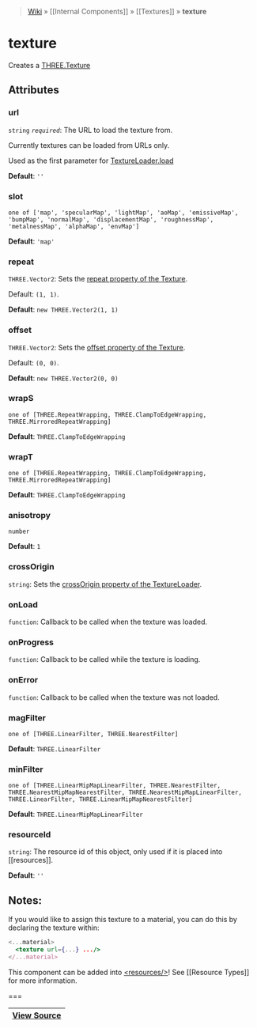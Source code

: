 > [Wiki](Home) » [[Internal Components]] » [[Textures]] » **texture**

# texture

Creates a [THREE.Texture](https://threejs.org/docs/#api/textures/Texture)

## Attributes

### url
``` string ``` *``` required ```*: The URL to load the texture from.

Currently textures can be loaded from URLs only.

Used as the first parameter for [TextureLoader.load](https://threejs.org/docs/#api/loaders/TextureLoader.load)

**Default**: `''`

### slot
``` one of ['map', 'specularMap', 'lightMap', 'aoMap', 'emissiveMap', 'bumpMap', 'normalMap', 'displacementMap', 'roughnessMap', 'metalnessMap', 'alphaMap', 'envMap'] ```

**Default**: `'map'`

### repeat
``` THREE.Vector2 ```: Sets the [repeat property of the Texture](https://threejs.org/docs/#api/textures/Texture.repeat).

Default: `(1, 1)`.

**Default**: `new THREE.Vector2(1, 1)`

### offset
``` THREE.Vector2 ```: Sets the [offset property of the Texture](https://threejs.org/docs/#api/textures/Texture.offset).

Default: `(0, 0)`.

**Default**: `new THREE.Vector2(0, 0)`

### wrapS
``` one of [THREE.RepeatWrapping, THREE.ClampToEdgeWrapping, THREE.MirroredRepeatWrapping] ```

**Default**: `THREE.ClampToEdgeWrapping`

### wrapT
``` one of [THREE.RepeatWrapping, THREE.ClampToEdgeWrapping, THREE.MirroredRepeatWrapping] ```

**Default**: `THREE.ClampToEdgeWrapping`

### anisotropy
``` number ```

**Default**: `1`

### crossOrigin
``` string ```: Sets the [crossOrigin property of the TextureLoader](https://threejs.org/docs/#api/loaders/TextureLoader.crossOrigin).

### onLoad
``` function ```: Callback to be called when the texture was loaded.

### onProgress
``` function ```: Callback to be called while the texture is loading.

### onError
``` function ```: Callback to be called when the texture was not loaded.

### magFilter
``` one of [THREE.LinearFilter, THREE.NearestFilter] ```

**Default**: `THREE.LinearFilter`

### minFilter
``` one of [THREE.LinearMipMapLinearFilter, THREE.NearestFilter, THREE.NearestMipMapNearestFilter, THREE.NearestMipMapLinearFilter, THREE.LinearFilter, THREE.LinearMipMapNearestFilter] ```

**Default**: `THREE.LinearMipMapLinearFilter`

### resourceId
``` string ```: The resource id of this object, only used if it is placed into [[resources]].

**Default**: `''`

## Notes:

If you would like to assign this texture to a material, 
you can do this by declaring the texture within:

```jsx
<...material>
  <texture url={...} .../>
</...material>
```

This component can be added into [&lt;resources/&gt;](resources)! See [[Resource Types]] for more information.

===

|**[View Source](../blob/master/src/lib/descriptors/Material/TextureDescriptor.js)**|
 ---|
